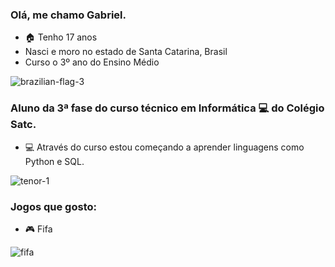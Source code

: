 ### Olá, me chamo Gabriel.

- 🏠 Tenho 17 anos
- Nasci e moro no estado de Santa Catarina, Brasil
- Curso o 3º ano do Ensino Médio


![brazilian-flag-3](https://user-images.githubusercontent.com/106177400/182230985-e8eb9292-b7b2-4236-a565-f617de2a5ed7.gif)



### Aluno da 3ª fase do curso técnico em Informática 💻 do Colégio Satc.
- 💻 Através do curso estou começando a aprender linguagens como Python e SQL.


![tenor-1](https://user-images.githubusercontent.com/106177400/182230331-c9e691ea-68f1-4730-a2c9-94595c5c2339.gif)


### Jogos que gosto:
- 🎮 Fifa


![fifa](https://user-images.githubusercontent.com/106177400/182230610-14218b08-a5df-4d98-a0e5-2209bd1b1069.gif)
